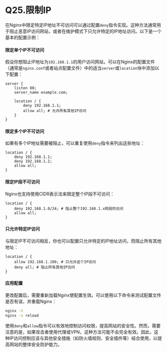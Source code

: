 # Q25.限制IP

在Nginx中限定特定IP地址不可访问可以通过配置`deny`指令实现。这种方法通常用于阻止恶意IP访问网站，或者在维护模式下只允许特定的IP地址访问。以下是一个基本的配置示例：

#### 限定单个IP不可访问

假设你想阻止IP地址为`192.168.1.1`的用户访问网站，可以在Nginx的配置文件（通常是`nginx.conf`或者站点配置文件）中的适当`server`或`location`块中添加以下配置：

```nginx
server {
    listen 80;
    server_name example.com;

    location / {
        deny 192.168.1.1;
        allow all; # 允许所有其他IP访问
    }
}
```



#### 限定多个IP不可访问

如果有多个IP地址需要被阻止，可以重复使用`deny`指令来列出这些地址：

```nginx
location / {
    deny 192.168.1.1;
    deny 192.168.1.2;
    allow all;
}
```



#### 限定IP段不可访问

Nginx也支持使用CIDR表示法来限定整个IP段不可访问：

```nginx
location / {
    deny 192.168.1.0/24; # 阻止整个192.168.1.x网段的访问
    allow all;
}
```



#### 只允许特定IP访问

与限定IP不可访问相反，你也可以配置只允许特定的IP地址访问，而阻止所有其他地址：

```nginx
location / {
    allow 192.168.1.100; # 只允许这个IP访问
    deny all; # 阻止所有其他IP访问
}
```



#### 应用配置

更改配置后，需要重新加载Nginx使配置生效。可以使用以下命令来测试配置文件是否有误，并重载Nginx：

```bash
nginx -t
nginx -s reload
```

使用`deny`和`allow`指令可以有效地控制访问权限，提高网站的安全性。然而，需要注意的是，如果攻击者使用代理或VPN，这种方法可能不会完全有效。因此，这种IP访问控制应该与其他安全措施（如防火墙规则、安全插件等）结合使用，以提高网站的整体安全防护能力。
